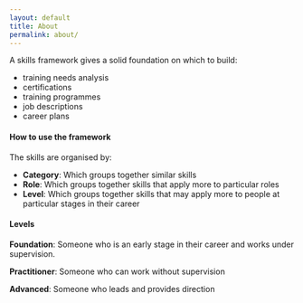 ```yaml
---
layout: default
title: About
permalink: about/
---
```

A skills framework gives a solid foundation on which to build:

- training needs analysis
- certifications
- training programmes
- job descriptions
- career plans

#### How to use the framework

The skills are organised by:

- **Category**: Which groups together similar skills
- **Role**: Which groups together skills that apply more to particular roles
- **Level**: Which groups together skills that may apply more to people at particular stages in their career

#### Levels

**Foundation**: Someone who is an early stage in their career and works under supervision.

**Practitioner**: Someone who can work without supervision

**Advanced**: Someone who leads and provides direction
